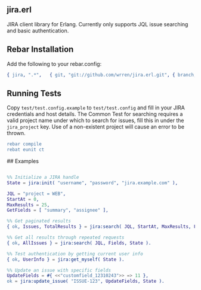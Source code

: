 ## jira.erl

JIRA client library for Erlang. Currently only supports JQL issue searching and basic authentication.

## Rebar Installation

Add the following to your rebar.config:

```erlang
{ jira, ".*",	{ git, "git://github.com/wrren/jira.erl.git", { branch, "master" } } }
```

## Running Tests

Copy ```test/test.config.example``` to ```test/test.config``` and fill in your JIRA credentials and host details. The
Common Test for searching requires a valid project name under which to search for issues, fill this in under the
```jira_project``` key. Use of a non-existent project will cause an error to be thrown.

```erlang
rebar compile
rebat eunit ct
```

## Examples

```erlang

%% Initialize a JIRA handle
State = jira:init( "username", "password", "jira.example.com" ),

JQL = "project = WEB",
StartAt = 0,
MaxResults = 25,
GetFields = [ "summary", "assignee" ],

%% Get paginated results
{ ok, Issues, TotalResults } = jira:search( JQL, StartAt, MaxResults, Fields, State ),

%% Get all results through repeated requests
{ ok, AllIssues } = jira:search( JQL, Fields, State ).

%% Test authentication by getting current user info
{ ok, UserInfo } = jira:get_myself( State ).

%% Update an issue with specific fields
UpdateFields = #{ <<"customfield_12310243">> => 11 },
ok = jira:update_issue( "ISSUE-123", UpdateFields, State ).

```